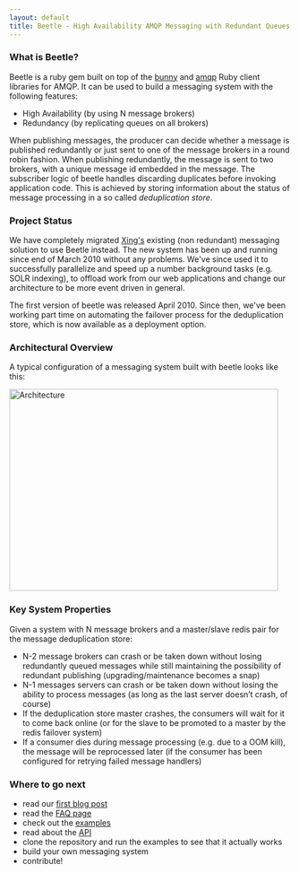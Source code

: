 ```yaml
---
layout: default
title: Beetle - High Availability AMQP Messaging with Redundant Queues
---
```


### What is Beetle?

Beetle is a ruby gem built on top of the [bunny][bunny_gem] and [amqp][amqp_gem] Ruby
client libraries for AMQP. It can be used to build a messaging system with the following
features:

* High Availability (by using N message brokers)
* Redundancy (by replicating queues on all brokers)

When publishing messages, the producer can decide whether a message is published
redundantly or just sent to one of the message brokers in a round robin fashion. When
publishing redundantly, the message is sent to two brokers, with a unique message id
embedded in the message. The subscriber logic of beetle handles discarding duplicates
before invoking application code. This is achieved by storing information about the status
of message processing in a so called _deduplication store_.

### Project Status

We have completely migrated [Xing's][xing] existing (non redundant) messaging solution to
use Beetle instead. The new system has been up and running since end of March 2010 without
any problems. We've since used it to successfully parallelize and speed up a number
background tasks (e.g. SOLR indexing), to offload work from our web applications and
change our architecture to be more event driven in general.

The first version of beetle was released April 2010. Since then, we've been working part
time on automating the failover process for the deduplication store, which is now
available as a deployment option.


### Architectural Overview

A typical configuration of a messaging system built with beetle looks like this:

<div id="arch_img">
  <a href="/beetle/images/architecture.jpg">
    <img src="/beetle/images/architecture.jpg" alt="Architecture" width="480px" height="360px"  border="0" />
  </a>
</div>


### Key System Properties

Given a system with N message brokers and a master/slave redis pair for the message
deduplication store:

* N-2 message brokers can crash or be taken down without losing redundantly queued
  messages while still maintaining the possibility of redundant publishing
  (upgrading/maintenance becomes a snap)
* N-1 messages servers can crash or be taken down without losing the ability to process
  messages (as long as the last server doesn’t crash, of course)
* If the deduplication store master crashes, the consumers will wait for it to come back
  online (or for the slave to be promoted to a master by the redis failover system)
* If a consumer dies during message processing (e.g. due to a OOM kill), the message will
  be reprocessed later (if the consumer has been configured for retrying failed message
  handlers)

### Where to go next

* read our [first blog post][first_post]
* read the [FAQ page][faq_section]
* check out the [examples][examples]
* read about the [API][api]
* clone the repository and run the examples to see that it actually works
* build your own messaging system
* contribute!


[amqp_gem]: http://github.com/tmm1/amqp
[bunny_gem]: http://github.com/celldee/bunny
[first_post]: /beetle/2010/04/14/introducing-beetle.html
[faq_section]: /beetle/faq.html
[examples]: http://github.com/xing/beetle/tree/master/examples/
[api]: /beetle/api.html
[xing]: http://www.xing.com
